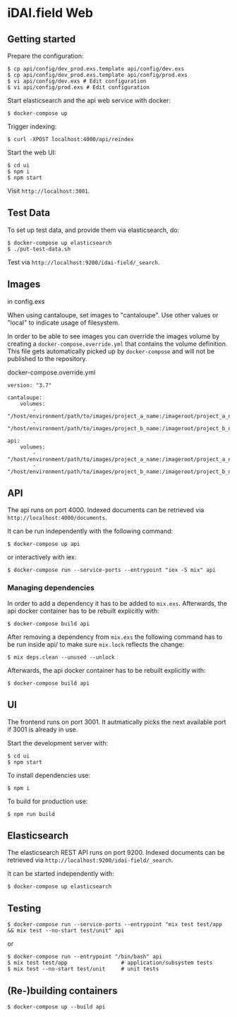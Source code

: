 # iDAI.field Web

## Getting started

Prepare the configuration:

    $ cp api/config/dev_prod.exs.template api/config/dev.exs
    $ cp api/config/dev_prod.exs.template api/config/prod.exs
    $ vi api/config/dev.exs # Edit configuration
    $ vi api/config/prod.exs # Edit configuration

Start elasticsearch and the api web service with docker:

    $ docker-compose up

Trigger indexing:

    $ curl -XPOST localhost:4000/api/reindex

Start the web UI:

    $ cd ui
    $ npm i
    $ npm start

Visit `http://localhost:3001`.

## Test Data

To set up test data, and provide them via elasticsearch, do:


    $ docker-compose up elasticsearch
    $ ./put-test-data.sh

Test via `http://localhost:9200/idai-field/_search`.

## Images

in config.exs

When using cantaloupe, set images to "cantaloupe". Use other values or "local" to indicate usage of filesystem. 

In order to be able to see images you can override the images volume by creating
a `docker-compose.override.yml` that contains the volume definition. This
file gets automatically picked up by `docker-compose` and will not be published
to the repository.

docker-compose.override.yml

    version: "3.7"
    
    cantaloupe:
        volumes:
            - "/host/environment/path/to/images/project_a_name:/imageroot/project_a_name"
            - "/host/environment/path/to/images/project_b_name:/imageroot/project_b_name"
            
    api:
        volumes:
            - "/host/environment/path/to/images/project_a_name:/imageroot/project_a_name"
            - "/host/environment/path/to/images/project_b_name:/imageroot/project_b_name"

## API

The api runs on port 4000. Indexed documents can be retrieved via `http://localhost:4000/documents`.

It can be run independently with the following command:

    $ docker-compose up api

or interactively with iex:

    $ docker-compose run --service-ports --entrypoint "iex -S mix" api


### Managing dependencies

In order to add a dependency it has to be added to `mix.exs`. Afterwards, the api docker container
has to be rebuilt explicitly with:

    $ docker-compose build api

After removing a dependency from `mix.exs` the following command has to be run inside api/ to make
sure `mix.lock` reflects the change:

    $ mix deps.clean --unused --unlock

Afterwards, the api docker container has to be rebuilt explicitly with:

    $ docker-compose build api


## UI

The frontend runs on port 3001. It autmatically picks the next available port if 3001 is already in use.

Start the development server with:

    $ cd ui
    $ npm start

To install dependencies use:

    $ npm i

To build for production use:

    $ npm run build


## Elasticsearch

The elasticsearch REST API runs on port 9200. Indexed documents can be retrieved via
`http://localhost:9200/idai-field/_search`.

It can be started independently with:

    $ docker-compose up elasticsearch

## Testing

    $ docker-compose run --service-ports --entrypoint "mix test test/app && mix test --no-start test/unit" api

or
 
    $ docker-compose run --entrypoint "/bin/bash" api
    $ mix test test/app                 # application/subsystem tests
    $ mix test --no-start test/unit     # unit tests

## (Re-)building containers

    $ docker-compose up --build api
